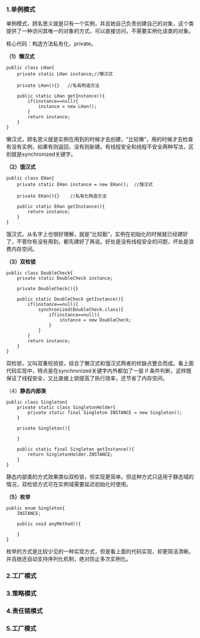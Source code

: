 ### 1.单例模式

单例模式，顾名思义就是只有一个实例，并且她自己负责创建自己的对象，这个类提供了一种访问其唯一的对象的方式，可以直接访问，不需要实例化该类的对象。

核心代码：构造方法私有化，private。

**（1）懒汉式**

```
public class LHan{
	private static LHan instance;//懒汉式
	
	private LHan(){}   //私有构造方法
	
	public static LHan getInstance(){
		if(instance==null){
			instance = new LHan();
		}
		return instance;
	}
}
```

懒汉式，顾名思义就是实例在用到的时候才去创建，“比较懒”，用的时候才去检查有没有实例，如果有则返回，没有则新建。有线程安全和线程不安全两种写法，区别就是synchronized关键字。

**（2）饿汉式**

```
public class EHan{
	private static EHan instance = new EHan();  //饿汉式
	
	private EHan(){}    //私有化构造方法
	
	public static EHan getInstance(){
		return instance;
	}
}
```

饿汉式，从名字上也很好理解，就是“比较勤”，实例在初始化的时候就已经建好了，不管你有没有用到，都先建好了再说。好处是没有线程安全的问题，坏处是浪费内存空间。

**（3）双检锁**

```
public class DoubleCheck{
	private static DoubleCheck instance;
	
	private DoubleCheck(){}
	
	public static DoubleCheck getInstance(){
		if(instance==null){
			synchronized(DoubleCheck.class){
				if(instance==null){
					instance = new DoubleCheck;
				}
			}
		}
		return instance;
	}
}
```

双检锁，又叫双重校验锁，综合了懒汉式和饿汉式两者的优缺点整合而成。看上面代码实现中，特点是在synchronized关键字内外都加了一层 if 条件判断，这样既保证了线程安全，又比直接上锁提高了执行效率，还节省了内存空间。

（4）**静态内部类**

```
public class Singleton{
	private static class SingletonHolder{
		private static final Singleton INSTANCE = new Singleton();
	}
	
	private Singleton(){
	
	}
	
	public static final Singleton getInstance(){
		return SingletonHolder.INSTANCE;
	}
}
```

静态内部类的方式效果类似双检锁，但实现更简单。但这种方式只适用于静态域的情况，双检锁方式可在实例域需要延迟初始化时使用。

**（5）枚举**

```
public enum Singleton{
	INSTANCE;
	
	public void anyMethod(){
	
	}
}
```

枚举的方式是比较少见的一种实现方式，但是看上面的代码实现，却更简洁清晰。并且她还自动支持序列化机制，绝对防止多次实例化。

### 2.工厂模式

### 3.策略模式

### 4.责任链模式

### 5.工厂模式